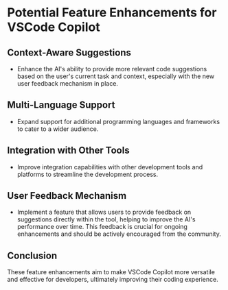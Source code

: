 # Potential Feature Enhancements for VSCode Copilot

## Context-Aware Suggestions
- Enhance the AI's ability to provide more relevant code suggestions based on the user's current task and context, especially with the new user feedback mechanism in place.

## Multi-Language Support
- Expand support for additional programming languages and frameworks to cater to a wider audience.

## Integration with Other Tools
- Improve integration capabilities with other development tools and platforms to streamline the development process.

## User Feedback Mechanism
- Implement a feature that allows users to provide feedback on suggestions directly within the tool, helping to improve the AI's performance over time. This feedback is crucial for ongoing enhancements and should be actively encouraged from the community.

## Conclusion
These feature enhancements aim to make VSCode Copilot more versatile and effective for developers, ultimately improving their coding experience.
